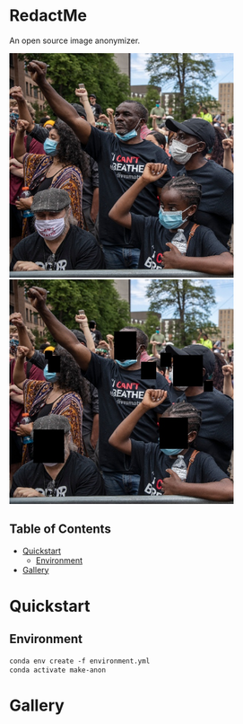 # RedactMe
An open source image anonymizer.

<img src="assets/protest.jpg" width="400"/> <img src="assets/redacted.jpg" width="400"/> 

## Table of Contents

- [Quickstart](#quickstart)
    - [Environment](#environment)
- [Gallery](#gallery)

# Quickstart

## Environment
```
conda env create -f environment.yml
conda activate make-anon
```

# Gallery